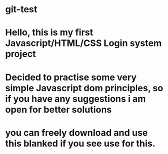 # git-test

# Hello, this is my first Javascript/HTML/CSS Login system project
# Decided to practise some very simple Javascript dom principles, so if you have any suggestions i am open for better solutions
# you can freely download and use this blanked if you see use for this. 
